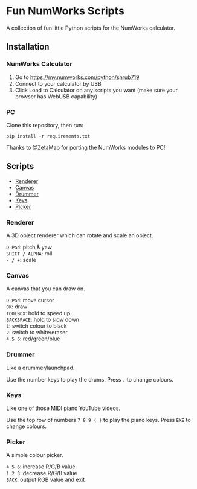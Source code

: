 # Fun NumWorks Scripts
A collection of fun little Python scripts for the NumWorks calculator.  


## Installation

### NumWorks Calculator

1. Go to https://my.numworks.com/python/shrub719
1. Connect to your calculator by USB 
2. Click Load to Calculator on any scripts you want (make sure your browser has WebUSB capability)

### PC
Clone this repository, then run:
```
pip install -r requirements.txt 
```
Thanks to [@ZetaMap](https://github.com/ZetaMap) for porting the NumWorks modules to PC!


## Scripts

- [Renderer](#renderer)
- [Canvas](#canvas)
- [Drummer](#drummer)
- [Keys](#keys)
- [Picker](#picker)

### Renderer
A 3D object renderer which can rotate and scale an object.

`D-Pad`: pitch & yaw  
`SHIFT / ALPHA`: roll  
`- / +`: scale

### Canvas
A canvas that you can draw on.

`D-Pad`: move cursor  
`OK`: draw  
`TOOLBOX`: hold to speed up  
`BACKSPACE`: hold to slow down  
`1`: switch colour to black  
`2`: switch to white/eraser  
`4 5 6`: red/green/blue

### Drummer
Like a drummer/launchpad.

Use the number keys to play the drums. Press `.` to change colours.

### Keys
Like one of those MIDI piano YouTube videos.

Use the top row of numbers `7 8 9 ( )` to play the piano keys. Press `EXE` to change colours.

### Picker
A simple colour picker.

`4 5 6`: increase R/G/B value  
`1 2 3`: decrease R/G/B value  
`BACK`: output RGB value and exit
